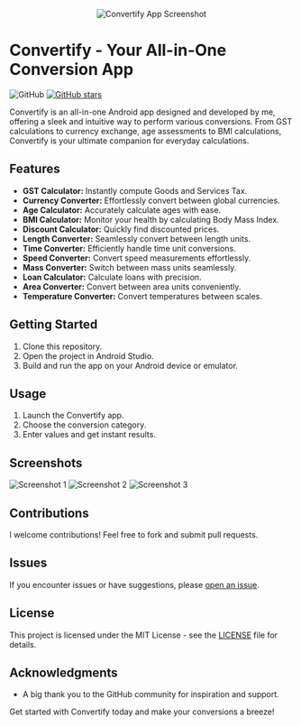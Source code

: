 <p align="center">
  <img src="convertify_logo.png" alt="Convertify App Screenshot">
</p>

# Convertify - Your All-in-One Conversion App

![GitHub](https://img.shields.io/github/license/YourUsername/Convertify) [![GitHub stars](https://img.shields.io/github/stars/YourUsername/Convertify)](https://github.com/YourUsername/Convertify/stargazers)

Convertify is an all-in-one Android app designed and developed by me, offering a sleek and intuitive way to perform various conversions. From GST calculations to currency exchange, age assessments to BMI calculations, Convertify is your ultimate companion for everyday calculations.

## Features

- **GST Calculator:** Instantly compute Goods and Services Tax.
- **Currency Converter:** Effortlessly convert between global currencies.
- **Age Calculator:** Accurately calculate ages with ease.
- **BMI Calculator:** Monitor your health by calculating Body Mass Index.
- **Discount Calculator:** Quickly find discounted prices.
- **Length Converter:** Seamlessly convert between length units.
- **Time Converter:** Efficiently handle time unit conversions.
- **Speed Converter:** Convert speed measurements effortlessly.
- **Mass Converter:** Switch between mass units seamlessly.
- **Loan Calculator:** Calculate loans with precision.
- **Area Converter:** Convert between area units conveniently.
- **Temperature Converter:** Convert temperatures between scales.

## Getting Started

1. Clone this repository.
2. Open the project in Android Studio.
3. Build and run the app on your Android device or emulator.

## Usage

1. Launch the Convertify app.
2. Choose the conversion category.
3. Enter values and get instant results.

## Screenshots

![Screenshot 1](screenshot1.png)
![Screenshot 2](screenshot2.png)
![Screenshot 3](screenshot3.png)

## Contributions

I welcome contributions! Feel free to fork and submit pull requests.

## Issues

If you encounter issues or have suggestions, please [open an issue](https://github.com/YourUsername/Convertify/issues).

## License

This project is licensed under the MIT License - see the [LICENSE](LICENSE) file for details.

## Acknowledgments

- A big thank you to the GitHub community for inspiration and support.

Get started with Convertify today and make your conversions a breeze!
